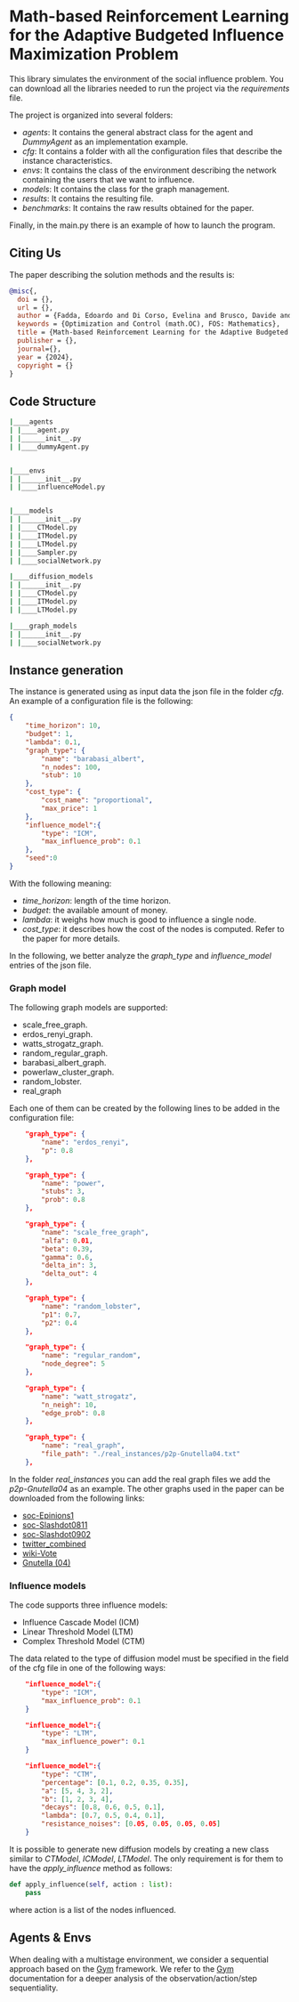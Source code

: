 # Math-based Reinforcement Learning for the Adaptive Budgeted Influence Maximization Problem

This library simulates the environment of the social influence problem. You can download all the libraries needed to run the project via the *requirements* file.

The project is organized into several folders:
- *agents*: It contains the general abstract class for the agent and *DummyAgent* as an implementation example.
- *cfg*: It contains a folder with all the configuration files that describe the instance characteristics.
- *envs*: It contains the class of the environment describing the network containing the users that we want to influence.
- *models*: It contains the class for the graph management.
- *results*: It contains the resulting file.
- *benchmarks*: It contains the raw results obtained for the paper.

Finally, in the main.py there is an example of how to launch the program.

## Citing Us
The paper describing the solution methods and the results is:

```Bibtex
@misc{,
  doi = {},
  url = {},
  author = {Fadda, Edoardo and Di Corso, Evelina and Brusco, Davide and Aelenei, Vlad Stefan and Balan Rares, Alexandru},
  keywords = {Optimization and Control (math.OC), FOS: Mathematics},
  title = {Math-based Reinforcement Learning for the Adaptive Budgeted Influence Maximization Problem},
  publisher = {},
  journal={},
  year = {2024},
  copyright = {}
}
```

## Code Structure

```bash
|____agents
| |____agent.py
| |______init__.py
| |____dummyAgent.py


|____envs
| |______init__.py
| |____influenceModel.py


|____models
| |______init__.py
| |____CTModel.py
| |____ITModel.py
| |____LTModel.py
| |____Sampler.py
| |____socialNetwork.py

|____diffusion_models
| |______init__.py
| |____CTModel.py
| |____ITModel.py
| |____LTModel.py

|____graph_models
| |______init__.py
| |____socialNetwork.py

```

## Instance generation

The instance is generated using as input data the json file in the folder *cfg*.
An example of a configuration file is the following:
~~~ json
{
    "time_horizon": 10,
    "budget": 1,
    "lambda": 0.1,
    "graph_type": {
        "name": "barabasi_albert",
        "n_nodes": 100,
        "stub": 10
    },
    "cost_type": {
        "cost_name": "proportional",
        "max_price": 1
    },
    "influence_model":{
        "type": "ICM",
        "max_influence_prob": 0.1
    },
    "seed":0
}
~~~
With the following meaning:
- *time_horizon*: length of the time horizon.
- *budget*: the available amount of money.
- *lambda*: it weighs how much is good to influence a single node.
- *cost_type*: it describes how the cost of the nodes is computed. Refer to the paper for more details.

In the following, we better analyze the *graph_type* and *influence_model* entries of the json file. 

### Graph model

The following graph models are supported:
- scale_free_graph.
- erdos_renyi_graph.
- watts_strogatz_graph.
- random_regular_graph.
- barabasi_albert_graph.
- powerlaw_cluster_graph.
- random_lobster.
- real_graph

Each one of them can be created by the following lines to be added in the configuration file:

~~~ json
    "graph_type": {
        "name": "erdos_renyi",
        "p": 0.8
    },
~~~

~~~ json
    "graph_type": {
        "name": "power",
        "stubs": 3, 
        "prob": 0.8
    },
~~~

~~~ json
    "graph_type": {
        "name": "scale_free_graph",
        "alfa": 0.01, 
        "beta": 0.39,
        "gamma": 0.6, 
        "delta_in": 3, 
        "delta_out": 4
    },
~~~

~~~ json
    "graph_type": {
        "name": "random_lobster",
        "p1": 0.7,
        "p2": 0.4
    },
~~~

~~~ json
    "graph_type": {
        "name": "regular_random",
        "node_degree": 5
    },
~~~

~~~ json
    "graph_type": {
        "name": "watt_strogatz",
        "n_neigh": 10,
        "edge_prob": 0.8
    },
~~~

~~~ json
    "graph_type": {
        "name": "real_graph",
        "file_path": "./real_instances/p2p-Gnutella04.txt"
    },
~~~

In the folder *real_instances* you can add the real graph files we add the *p2p-Gnutella04* as an example. The other graphs used in the paper can be downloaded from the following links:
- [soc-Epinions1](https://snap.stanford.edu/data/soc-Epinions1.html)
- [soc-Slashdot0811](https://snap.stanford.edu/data/soc-Slashdot0811.html)
- [soc-Slashdot0902](https://snap.stanford.edu/data/soc-Slashdot0902.html)
- [twitter_combined](https://snap.stanford.edu/data/ego-Twitter.html)
- [wiki-Vote](https://snap.stanford.edu/data/wiki-Vote.html)
- [Gnutella (04)](https://snap.stanford.edu/data/p2p-Gnutella04.html)

### Influence models
The code supports three influence models:
- Influence Cascade Model (ICM)
- Linear Threshold Model (LTM)
- Complex Threshold Model (CTM)

The data related to the type of diffusion model must be specified in the field of the cfg file in one of the following ways:

~~~json
    "influence_model":{
        "type": "ICM",
        "max_influence_prob": 0.1
    } 
~~~

~~~json
    "influence_model":{
        "type": "LTM",
        "max_influence_power": 0.1
    } 
~~~

~~~ json
    "influence_model":{
        "type": "CTM",
        "percentage": [0.1, 0.2, 0.35, 0.35],
        "a": [5, 4, 3, 2],
        "b": [1, 2, 3, 4],
        "decays": [0.8, 0.6, 0.5, 0.1],
        "lambda": [0.7, 0.5, 0.4, 0.1],
        "resistance_noises": [0.05, 0.05, 0.05, 0.05]
    }
~~~
 
It is possible to generate new diffusion models by creating a new class similar to *CTModel*, *ICModel*, *LTModel*. The only requirement is for them to have the *apply_influence* method as follows:
~~~ python
def apply_influence(self, action : list):
    pass
~~~
where action is a list of the nodes influenced.


## Agents & Envs

When dealing with a multistage environment, we consider a sequential approach based on the [Gym](https://www.gymlibrary.dev/) framework. We refer to the [Gym](https://www.gymlibrary.dev/) documentation for a deeper analysis of the observation/action/step sequentiality.
